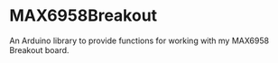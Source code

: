 # MAX6958Breakout
An Arduino library to provide functions for working with my MAX6958 Breakout board.
